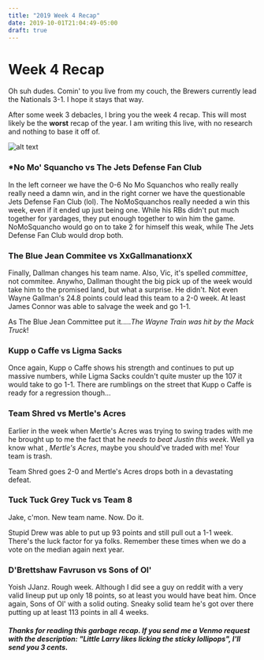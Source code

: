 ```yaml
---
title: "2019 Week 4 Recap"
date: 2019-10-01T21:04:49-05:00
draft: true
---
```


# Week 4 Recap

Oh suh dudes. Comin' to you live from my couch, the Brewers currently lead the Nationals 3-1.
I hope it stays that way.

After some week 3 debacles, I bring you the week 4 recap. This will most likely be the **worst** recap
of the year. I am writing this live, with no research and nothing to base it off of.

![alt text](https://media.giphy.com/media/A34x7CEKUkCyc/giphy.gif)


### *No Mo' Squancho vs The Jets Defense Fan Club

In the left corneer we have the 0-6 No Mo Squanchos who really really really need a damn win, and in the right corner we
have the questionable Jets Defense Fan Club (lol). The NoMoSquanchos really needed a win this week, even if it ended up
just being one. While his RBs didn't put much together for yardages, they put enough together to win him the game. NoMoSquancho
would go on to take 2 for himself this weak, while The Jets Defense Fan Club would drop both.

### The Blue Jean Commitee vs XxGallmanationxX

Finally, Dallman changes his team name. Also, Vic, it's spelled *committee*, not commitee. Anywho, Dallman thought the big
pick up of the week would take him to the promised land, but what a surprise. He didn't. Not even Wayne Gallman's 24.8
points could lead this team to a 2-0 week. At least James Connor was able to salvage the week and go 1-1.

As The Blue Jean Committee put it.....*The Wayne Train was hit by the Mack Truck*!

### Kupp o Caffe vs Ligma Sacks

Once again, Kupp o Caffe shows his strength and continues to put up massive numbers, while Ligma Sacks couldn't quite muster
up the 107 it would take to go 1-1. There are rumblings on the street that Kupp o Caffe is ready for a regression though...


### Team Shred vs Mertle's Acres

Earlier in the week when Mertle's Acres was trying to swing trades with me he brought up to me the fact that he *needs to
beat Justin this week*. Well ya know what , *Mertle's Acres*, maybe you should've traded with me! Your team is trash.

Team Shred goes 2-0 and Mertle's Acres drops both in a devastating defeat.

### Tuck Tuck Grey Tuck vs Team 8

Jake, c'mon. New team name. Now. Do it.

Stupid Drew was able to put up 93 points and still pull out a 1-1 week. There's the luck factor for ya folks. Remember these
times when we do a vote on the median again next year.

### D'Brettshaw Favruson vs Sons of Ol'

Yoish JJanz. Rough week. Although I did see a guy on reddit with a very valid lineup put up only 18 points, so at least you would
have beat him. Once again, Sons of Ol' with a solid outing. Sneaky solid team he's got over there putting up at least 113 points
in all 4 weeks.

##### Thanks for reading this garbage recap. If you send me a Venmo request with the description: "*Little Larry likes licking the sticky lollipops*", I'll send you 3 cents.
